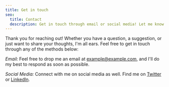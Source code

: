 ```yaml
---
title: Get in touch
seo:
  title: Contact
  description: Get in touch through email or social media! Let me know how I can help.
---
```


Thank you for reaching out! Whether you have a question, a suggestion, or just want to share your thoughts, I'm all ears. Feel free to get in touch through any of the methods below:

_Email:_
Feel free to drop me an email at [example@example.com](adityasharma.1647@gmail.com), and I'll do my best to respond as soon as possible.

_Social Media:_
Connect with me on social media as well. Find me on [Twitter](https://x.com/Pt_AdityaSharma) or [LinkedIn](https://www.linkedin.com/in/aditya-sharma-ji/).
